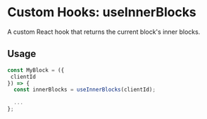 # Custom Hooks: useInnerBlocks

A custom React hook that returns the current block's inner blocks.

## Usage

```jsx
const MyBlock = ({
 clientId
}) => {
  const innerBlocks = useInnerBlocks(clientId);

  ...
};
```
